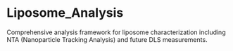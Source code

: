 # Liposome_Analysis
Comprehensive analysis framework for liposome characterization including NTA (Nanoparticle Tracking Analysis) and future DLS measurements.
